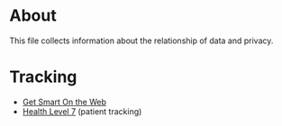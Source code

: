 # About
This file collects information about the relationship of data and privacy.

# Tracking
* [Get Smart On the Web](https://www.mozilla.org/en-US/teach/smarton/tracking/)
* [Health Level 7](https://en.wikipedia.org/wiki/Health_Level_7) (patient tracking)
